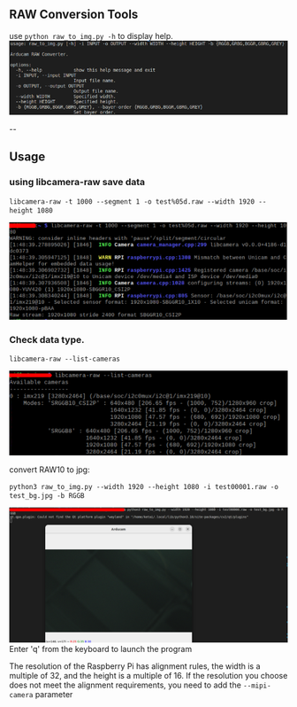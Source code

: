## RAW Conversion Tools

use `python raw_to_img.py -h` to display help.  
![help](res/help.png)

--

## Usage

### using libcamera-raw save data
```
libcamera-raw -t 1000 --segment 1 -o test%05d.raw --width 1920 --height 1080
```
![libcamera-raw](res/libcamera-raw.png)

### Check data type.
```
libcamera-raw --list-cameras
```
![list-cameras](res/list-cameras.png)

convert RAW10 to jpg:  
```
python3 raw_to_img.py --width 1920 --height 1080 -i test00001.raw -o test_bg.jpg -b RGGB
```

![imshow](res/imshow.png)
Enter 'q' from the keyboard to launch the program


The resolution of the Raspberry Pi has alignment rules, the width is a multiple of 32, and the height is a multiple of 16. 
If the resolution you choose does not meet the alignment requirements, you need to add the `--mipi-camera` parameter
